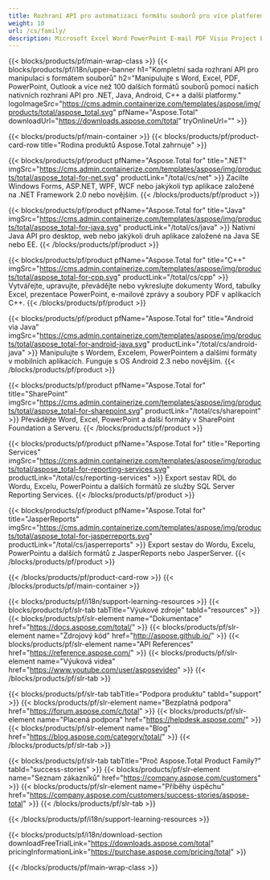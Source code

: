 ```yaml
---
title: Rozhraní API pro automatizaci formátu souborů pro více platforem - Aspose 
weight: 10
url: /cs/family/
description: Microsoft Excel Word PowerPoint E-mail PDF Visio Project Barcode OCR Imaging OneNote 3D a CAD Manipulation API pro .NET, Java, Android, C++. Komponenty pro SharePoint, rozšíření pro Reporting Services a exportéry pro JasperReports.
---
```


{{< blocks/products/pf/main-wrap-class >}}
{{< blocks/products/pf/i18n/upper-banner h1="Kompletní sada rozhraní API pro manipulaci s formátem souborů" h2="Manipulujte s Word, Excel, PDF, PowerPoint, Outlook a více než 100 dalších formátů souborů pomocí našich nativních rozhraní API pro .NET, Java, Android, C++ a další platformy." logoImageSrc="https://cms.admin.containerize.com/templates/aspose/img/products/total/aspose_total.svg" pfName="Aspose.Total" downloadUrl="https://downloads.aspose.com/total" tryOnlineUrl="" >}}

{{< blocks/products/pf/main-container >}}
{{< blocks/products/pf/product-card-row title="Rodina produktů Aspose.Total zahrnuje" >}}

{{< blocks/products/pf/product pfName="Aspose.Total for" title=".NET" imgSrc="https://cms.admin.containerize.com/templates/aspose/img/products/total/aspose_total-for-net.svg" productLink="/total/cs/net" >}}
Zacilte Windows Forms, ASP.NET, WPF, WCF nebo jakýkoli typ aplikace založené na .NET Framework 2.0 nebo novějším.
{{< /blocks/products/pf/product >}}

{{< blocks/products/pf/product pfName="Aspose.Total for" title="Java" imgSrc="https://cms.admin.containerize.com/templates/aspose/img/products/total/aspose_total-for-java.svg" productLink="/total/cs/java" >}}
Nativní Java API pro desktop, web nebo jakýkoli druh aplikace založené na Java SE nebo EE.
{{< /blocks/products/pf/product >}}

{{< blocks/products/pf/product pfName="Aspose.Total for" title="C++" imgSrc="https://cms.admin.containerize.com/templates/aspose/img/products/total/aspose_total-for-cpp.svg" productLink="/total/cs/cpp" >}}
Vytvářejte, upravujte, převádějte nebo vykreslujte dokumenty Word, tabulky Excel, prezentace PowerPoint, e-mailové zprávy a soubory PDF v aplikacích C++.
{{< /blocks/products/pf/product >}}

{{< blocks/products/pf/product pfName="Aspose.Total for" title="Android via Java" imgSrc="https://cms.admin.containerize.com/templates/aspose/img/products/total/aspose_total-for-android-java.svg" productLink="/total/cs/android-java" >}}
Manipulujte s Wordem, Excelem, PowerPointem a dalšími formáty v mobilních aplikacích. Funguje s OS Android 2.3 nebo novějším.
{{< /blocks/products/pf/product >}}

{{< blocks/products/pf/product pfName="Aspose.Total for" title="SharePoint" imgSrc="https://cms.admin.containerize.com/templates/aspose/img/products/total/aspose_total-for-sharepoint.svg" productLink="/total/cs/sharepoint" >}}
Převádějte Word, Excel, PowerPoint a další formáty v SharePoint Foundation a Serveru.
{{< /blocks/products/pf/product >}}

{{< blocks/products/pf/product pfName="Aspose.Total for" title="Reporting Services" imgSrc="https://cms.admin.containerize.com/templates/aspose/img/products/total/aspose_total-for-reporting-services.svg" productLink="/total/cs/reporting-services" >}}
Export sestav RDL do Wordu, Excelu, PowerPointu a dalších formátů ze služby SQL Server Reporting Services.
{{< /blocks/products/pf/product >}}

{{< blocks/products/pf/product pfName="Aspose.Total for" title="JasperReports" imgSrc="https://cms.admin.containerize.com/templates/aspose/img/products/total/aspose_total-for-jasperreports.svg" productLink="/total/cs/jasperreports" >}}
Export sestav do Wordu, Excelu, PowerPointu a dalších formátů z JasperReports nebo JasperServer.
{{< /blocks/products/pf/product >}}

{{< /blocks/products/pf/product-card-row >}}
{{< /blocks/products/pf/main-container >}}

{{< blocks/products/pf/i18n/support-learning-resources >}}
{{< blocks/products/pf/slr-tab tabTitle="Výukové zdroje" tabId="resources" >}}
{{< blocks/products/pf/slr-element name="Dokumentace" href="https://docs.aspose.com/total/" >}}
{{< blocks/products/pf/slr-element name="Zdrojový kód" href="http://aspose.github.io/" >}}
{{< blocks/products/pf/slr-element name="API References" href="https://reference.aspose.com/" >}}
{{< blocks/products/pf/slr-element name="Výuková videa" href="https://www.youtube.com/user/asposevideo" >}}
{{< /blocks/products/pf/slr-tab >}}

{{< blocks/products/pf/slr-tab tabTitle="Podpora produktu" tabId="support" >}}
{{< blocks/products/pf/slr-element name="Bezplatná podpora" href="https://forum.aspose.com/c/total" >}}
{{< blocks/products/pf/slr-element name="Placená podpora" href="https://helpdesk.aspose.com/" >}}
{{< blocks/products/pf/slr-element name="Blog" href="https://blog.aspose.com/category/total/" >}}
{{< /blocks/products/pf/slr-tab >}}

{{< blocks/products/pf/slr-tab tabTitle="Proč Aspose.Total Product Family?" tabId="success-stories" >}}
{{< blocks/products/pf/slr-element name="Seznam zákazníků" href="https://company.aspose.com/customers" >}}
{{< blocks/products/pf/slr-element name="Příběhy úspěchu" href="https://company.aspose.com/customers/success-stories/aspose-total" >}}
{{< /blocks/products/pf/slr-tab >}}

{{< /blocks/products/pf/i18n/support-learning-resources >}}

{{< blocks/products/pf/i18n/download-section downloadFreeTrialLink="https://downloads.aspose.com/total" pricingInformationLink="https://purchase.aspose.com/pricing/total" >}}

{{< /blocks/products/pf/main-wrap-class >}}